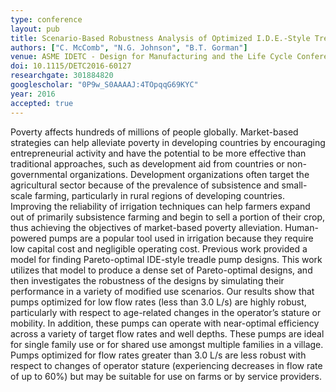 ```yaml
---
type: conference
layout: pub
title: Scenario-Based Robustness Analysis of Optimized I.D.E.-Style Treadle Pump Designs
authors: ["C. McComb", "N.G. Johnson", "B.T. Gorman"]
venue: ASME IDETC - Design for Manufacturing and the Life Cycle Conference
doi: 10.1115/DETC2016-60127
researchgate: 301884820
googlescholar: "0P9w_S0AAAAJ:4TOpqqG69KYC"
year: 2016
accepted: true
---
```

Poverty affects hundreds of millions of people globally. Market-based strategies can help alleviate poverty in developing countries by encouraging entrepreneurial activity and have the potential to be more effective than traditional approaches, such as development aid from countries or non-governmental organizations. Development organizations often target the agricultural sector because of the prevalence of subsistence and small-scale farming, particularly in rural regions of developing countries. Improving the reliability of irrigation techniques can help farmers expand out of primarily subsistence farming and begin to sell a portion of their crop, thus achieving the objectives of market-based poverty alleviation. Human-powered pumps are a popular tool used in irrigation because they require low capital cost and negligible operating cost. Previous work provided a model for finding Pareto-optimal IDE-style treadle pump designs. This work utilizes that model to produce a dense set of Pareto-optimal designs, and then investigates the robustness of the designs by simulating their performance in a variety of modified use scenarios. Our results show that pumps optimized for low flow rates (less than 3.0 L/s) are highly robust, particularly with respect to age-related changes in the operator’s stature or mobility. In addition, these pumps can operate with near-optimal efficiency across a variety of target flow rates and well depths. These pumps are ideal for single family use or for shared use amongst multiple families in a village. Pumps optimized for flow rates greater than 3.0 L/s are less robust with respect to changes of operator stature (experiencing decreases in flow rate of up to 60%) but may be suitable for use on farms or by service providers.
